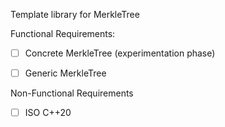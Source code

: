 Template library for MerkleTree


Functional Requirements: 
- [ ] Concrete MerkleTree (experimentation phase)
- [ ] Generic MerkleTree


Non-Functional Requirements 
- [ ] ISO C++20 


